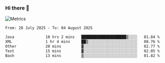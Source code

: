 ### Hi there 👋

![Metrics](https://github.com/radoapx/radoapx/blob/main/github-metrics.svg)

<!--START_SECTION:waka-->

```txt
From: 28 July 2025 - To: 04 August 2025

Java              10 hrs 2 mins   ████████████████████▒░░░░   81.84 %
XML               1 hr 4 mins     ██▒░░░░░░░░░░░░░░░░░░░░░░   08.76 %
Other             20 mins         ▓░░░░░░░░░░░░░░░░░░░░░░░░   02.77 %
Text              15 mins         ▓░░░░░░░░░░░░░░░░░░░░░░░░   02.05 %
Bash              13 mins         ▒░░░░░░░░░░░░░░░░░░░░░░░░   01.82 %
```

<!--END_SECTION:waka-->

<!--
**radoapx/radoapx** is a ✨ _special_ ✨ repository because its `README.md` (this file) appears on your GitHub profile.

Here are some ideas to get you started:

- 🔭 I’m currently working on ...
- 🌱 I’m currently learning ...
- 👯 I’m looking to collaborate on ...
- 🤔 I’m looking for help with ...
- 💬 Ask me about ...
- 📫 How to reach me: ...
- 😄 Pronouns: ...
- ⚡ Fun fact: ...
-->
